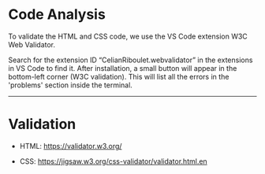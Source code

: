 # Code Analysis

To validate the HTML and CSS code, we use the VS Code extension W3C Web Validator.

Search for the extension ID “CelianRiboulet.webvalidator” in the extensions in VS Code to find it.
After installation, a small button will appear in the bottom-left corner (W3C validation).
This will list all the errors in the 'problems' section inside the terminal.

---

# Validation

-   HTML: https://validator.w3.org/

-   CSS: https://jigsaw.w3.org/css-validator/validator.html.en
